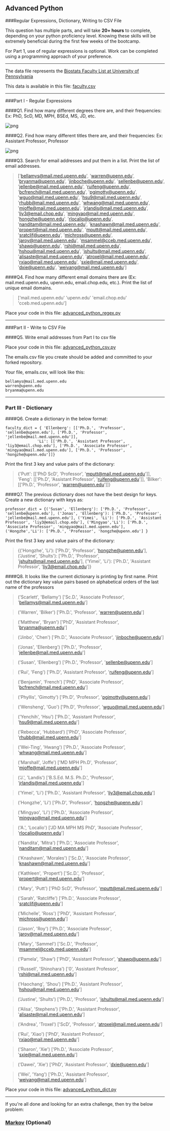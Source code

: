 ## Advanced Python    

###Regular Expressions, Dictionary, Writing to CSV File  

This question has multiple parts, and will take **20+ hours** to complete, depending on your python proficiency level.  Knowing these skills will be extremely beneficial during the first few weeks of the bootcamp.

For Part 1, use of regular expressions is optional.  Work can be completed using a programming approach of your preference. 

---

The data file represents the [Biostats Faculty List at University of Pennsylvania](http://www.med.upenn.edu/cceb/biostat/faculty.shtml)

This data is available in this file:  [faculty.csv](python/faculty.csv)

--- 

###Part I - Regular Expressions  


####Q1. Find how many different degrees there are, and their frequencies: Ex:  PhD, ScD, MD, MPH, BSEd, MS, JD, etc.


![png](/img/advanced_python_plots/degree_hist.png)


####Q2. Find how many different titles there are, and their frequencies:  Ex:  Assistant Professor, Professor

![png](/img/advanced_python_plots/title_hist.png)


####Q3. Search for email addresses and put them in a list.  Print the list of email addresses.

>['bellamys@mail.med.upenn.edu', 'warren@upenn.edu', 'bryanma@upenn.edu', 'jinboche@upenn.edu', 'sellenbe@upenn.edu', 'jellenbe@mail.med.upenn.edu', 'ruifeng@upenn.edu', 'bcfrench@mail.med.upenn.edu', 'pgimotty@upenn.edu', 'wguo@mail.med.upenn.edu', 'hsu9@mail.med.upenn.edu', 'rhubb@mail.med.upenn.edu', 'whwang@mail.med.upenn.edu', 'mjoffe@mail.med.upenn.edu', 'jrlandis@mail.med.upenn.edu', 'liy3@email.chop.edu', 'mingyao@mail.med.upenn.edu', 'hongzhe@upenn.edu', 'rlocalio@upenn.edu', 'nanditam@mail.med.upenn.edu', 'knashawn@mail.med.upenn.edu', 'propert@mail.med.upenn.edu', 'mputt@mail.med.upenn.edu', 'sratclif@upenn.edu', 'michross@upenn.edu', 'jaroy@mail.med.upenn.edu', 'msammel@cceb.med.upenn.edu', 'shawp@upenn.edu', 'rshi@mail.med.upenn.edu', 'hshou@mail.med.upenn.edu', 'jshults@mail.med.upenn.edu', 'alisaste@mail.med.upenn.edu', 'atroxel@mail.med.upenn.edu', 'rxiao@mail.med.upenn.edu', 'sxie@mail.med.upenn.edu', 'dxie@upenn.edu', 'weiyang@mail.med.upenn.edu']


####Q4. Find how many different email domains there are (Ex:  mail.med.upenn.edu, upenn.edu, email.chop.edu, etc.).  Print the list of unique email domains.

>['mail.med.upenn.edu' 'upenn.edu' 'email.chop.edu' 'cceb.med.upenn.edu']

Place your code in this file: [advanced_python_regex.py](python/advanced_python_regex.py)

---

###Part II - Write to CSV File

####Q5.  Write email addresses from Part I to csv file

Place your code in this file: [advanced_python_csv.py](python/advanced_python_csv.py)

The emails.csv file you create should be added and committed to your forked repository.

Your file, emails.csv, will look like this:
```
bellamys@mail.med.upenn.edu
warren@upenn.edu
bryanma@upenn.edu
```

---

### Part III - Dictionary

####Q6.  Create a dictionary in the below format:
```
faculty_dict = { 'Ellenberg': [['Ph.D.', 'Professor', 'sellenbe@upenn.edu'], ['Ph.D.', 'Professor', 'jellenbe@mail.med.upenn.edu']],
              'Li': [['Ph.D.', 'Assistant Professor', 'liy3@email.chop.edu'], ['Ph.D.', 'Associate Professor', 'mingyao@mail.med.upenn.edu'], ['Ph.D.', 'Professor', 'hongzhe@upenn.edu']]}
```
Print the first 3 key and value pairs of the dictionary:

>{'Putt': [['PhD ScD', 'Professor', 'mputt@mail.med.upenn.edu']], 'Feng': [['Ph.D', 'Assistant Professor', 'ruifeng@upenn.edu']], 'Bilker': [['Ph.D.', 'Professor', 'warren@upenn.edu']]}

####Q7.  The previous dictionary does not have the best design for keys.  Create a new dictionary with keys as:

```
professor_dict = {('Susan', 'Ellenberg'): ['Ph.D.', 'Professor', 'sellenbe@upenn.edu'], ('Jonas', 'Ellenberg'): ['Ph.D.', 'Professor', 'jellenbe@mail.med.upenn.edu'], ('Yimei', 'Li'): ['Ph.D.', 'Assistant Professor', 'liy3@email.chop.edu'], ('Mingyao','Li'): ['Ph.D.', 'Associate Professor', 'mingyao@mail.med.upenn.edu'], ('Hongzhe','Li'): ['Ph.D.', 'Professor', 'hongzhe@upenn.edu'] }
```

Print the first 3 key and value pairs of the dictionary:

>{('Hongzhe', 'Li'): ['Ph.D', 'Professor', 'hongzhe@upenn.edu'], ('Justine', 'Shults'): ['Ph.D.', 'Professor', 'jshults@mail.med.upenn.edu'], ('Yimei', 'Li'): ['Ph.D.', 'Assistant Professor', 'liy3@email.chop.edu']}

####Q8.  It looks like the current dictionary is printing by first name.  Print out the dictionary key value pairs based on alphabetical orders of the last name of the professors

>('Scarlett', 'Bellamy') ['Sc.D.', 'Associate Professor', 'bellamys@mail.med.upenn.edu']

>('Warren', 'Bilker') ['Ph.D.', 'Professor', 'warren@upenn.edu']

>('Matthew', 'Bryan') ['PhD', 'Assistant Professor', 'bryanma@upenn.edu']

>('Jinbo', 'Chen') ['Ph.D.', 'Associate Professor', 'jinboche@upenn.edu']

>('Jonas', 'Ellenberg') ['Ph.D.', 'Professor', 'jellenbe@mail.med.upenn.edu']

>('Susan', 'Ellenberg') ['Ph.D.', 'Professor', 'sellenbe@upenn.edu']

>('Rui', 'Feng') ['Ph.D', 'Assistant Professor', 'ruifeng@upenn.edu']

>('Benjamin', 'French') ['PhD', 'Associate Professor', 'bcfrench@mail.med.upenn.edu']

>('Phyllis', 'Gimotty') ['Ph.D', 'Professor', 'pgimotty@upenn.edu']

>('Wensheng', 'Guo') ['Ph.D', 'Professor', 'wguo@mail.med.upenn.edu']

>('Yenchih', 'Hsu') ['Ph.D.', 'Assistant Professor', 'hsu9@mail.med.upenn.edu']

>('Rebecca', 'Hubbard') ['PhD', 'Associate Professor', 'rhubb@mail.med.upenn.edu']

>('Wei-Ting', 'Hwang') ['Ph.D.', 'Associate Professor', 'whwang@mail.med.upenn.edu']

>('Marshall', 'Joffe') ['MD MPH Ph.D', 'Professor', 'mjoffe@mail.med.upenn.edu']

>('J.', 'Landis') ['B.S.Ed. M.S. Ph.D.', 'Professor', 'jrlandis@mail.med.upenn.edu']

>('Yimei', 'Li') ['Ph.D.', 'Assistant Professor', 'liy3@email.chop.edu']

>('Hongzhe', 'Li') ['Ph.D', 'Professor', 'hongzhe@upenn.edu']

>('Mingyao', 'Li') ['Ph.D.', 'Associate Professor', 'mingyao@mail.med.upenn.edu']

>('A.', 'Localio') ['JD MA MPH MS PhD', 'Associate Professor', 'rlocalio@upenn.edu']

>('Nandita', 'Mitra') ['Ph.D.', 'Associate Professor', 'nanditam@mail.med.upenn.edu']

>('Knashawn', 'Morales') ['Sc.D.', 'Associate Professor', 'knashawn@mail.med.upenn.edu']

>('Kathleen', 'Propert') ['Sc.D.', 'Professor', 'propert@mail.med.upenn.edu']

>('Mary', 'Putt') ['PhD ScD', 'Professor', 'mputt@mail.med.upenn.edu']

>('Sarah', 'Ratcliffe') ['Ph.D.', 'Associate Professor', 'sratclif@upenn.edu']

>('Michelle', 'Ross') ['PhD', 'Assistant Professor', 'michross@upenn.edu']

>('Jason', 'Roy') ['Ph.D.', 'Associate Professor', 'jaroy@mail.med.upenn.edu']

>('Mary', 'Sammel') ['Sc.D.', 'Professor', 'msammel@cceb.med.upenn.edu']

>('Pamela', 'Shaw') ['PhD', 'Assistant Professor', 'shawp@upenn.edu']

>('Russell', 'Shinohara') ['0', 'Assistant Professor', 'rshi@mail.med.upenn.edu']

>('Haochang', 'Shou') ['Ph.D.', 'Assistant Professor', 'hshou@mail.med.upenn.edu']

>('Justine', 'Shults') ['Ph.D.', 'Professor', 'jshults@mail.med.upenn.edu']

>('Alisa', 'Stephens') ['Ph.D.', 'Assistant Professor', 'alisaste@mail.med.upenn.edu']

>('Andrea', 'Troxel') ['ScD', 'Professor', 'atroxel@mail.med.upenn.edu']

>('Rui', 'Xiao') ['PhD', 'Assistant Professor', 'rxiao@mail.med.upenn.edu']

>('Sharon', 'Xie') ['Ph.D.', 'Associate Professor', 'sxie@mail.med.upenn.edu']

>('Dawei', 'Xie') ['PhD', 'Assistant Professor', 'dxie@upenn.edu']

>('Wei', 'Yang') ['Ph.D.', 'Assistant Professor', 'weiyang@mail.med.upenn.edu']

Place your code in this file: [advanced_python_dict.py](python/advanced_python_dict.py)

--- 

If you're all done and looking for an extra challenge, then try the below problem:  

### [Markov](python/markov.py) (Optional)

